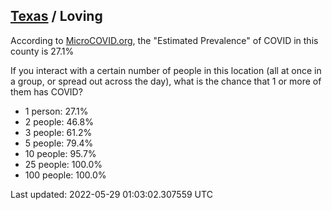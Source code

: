 
## [Texas](/united-states/texas) / Loving

According to [MicroCOVID.org](http://microcovid.org),
the "Estimated Prevalence" of COVID in this county is 27.1%

If you interact with a certain number of people in this location
(all at once in a group, or spread out across the day), what is the chance that
1 or more of them has COVID?

- 1 person: 27.1%
- 2 people: 46.8%
- 3 people: 61.2%
- 5 people: 79.4%
- 10 people: 95.7%
- 25 people: 100.0%
- 100 people: 100.0%

Last updated: 2022-05-29 01:03:02.307559 UTC
